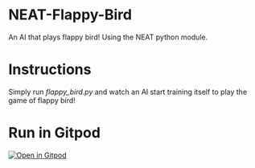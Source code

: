 
# NEAT-Flappy-Bird
An AI that plays flappy bird! Using the NEAT python module.

# Instructions
Simply run *flappy_bird.py* and watch an AI start training itself to play the game of flappy bird!


# Run in Gitpod


[![Open in Gitpod](https://gitpod.io/button/open-in-gitpod.svg)](https://gitpod.io/#https://github.com/Oday-Najad/NEAT-Flappy-Bird/blob/master/flappy_bird.py)
